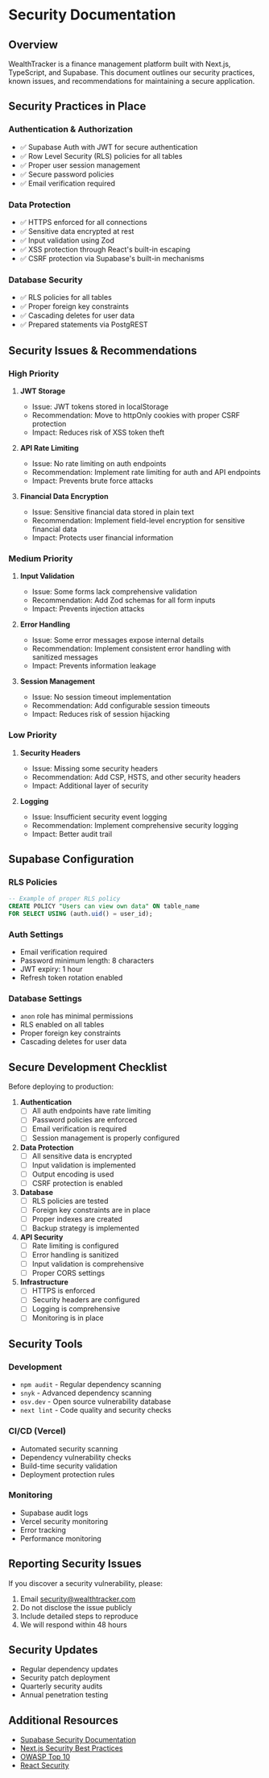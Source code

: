 # Security Documentation

## Overview

WealthTracker is a finance management platform built with Next.js, TypeScript, and Supabase. This document outlines our security practices, known issues, and recommendations for maintaining a secure application.

## Security Practices in Place

### Authentication & Authorization
- ✅ Supabase Auth with JWT for secure authentication
- ✅ Row Level Security (RLS) policies for all tables
- ✅ Proper user session management
- ✅ Secure password policies
- ✅ Email verification required

### Data Protection
- ✅ HTTPS enforced for all connections
- ✅ Sensitive data encrypted at rest
- ✅ Input validation using Zod
- ✅ XSS protection through React's built-in escaping
- ✅ CSRF protection via Supabase's built-in mechanisms

### Database Security
- ✅ RLS policies for all tables
- ✅ Proper foreign key constraints
- ✅ Cascading deletes for user data
- ✅ Prepared statements via PostgREST

## Security Issues & Recommendations

### High Priority

1. **JWT Storage**
   - Issue: JWT tokens stored in localStorage
   - Recommendation: Move to httpOnly cookies with proper CSRF protection
   - Impact: Reduces risk of XSS token theft

2. **API Rate Limiting**
   - Issue: No rate limiting on auth endpoints
   - Recommendation: Implement rate limiting for auth and API endpoints
   - Impact: Prevents brute force attacks

3. **Financial Data Encryption**
   - Issue: Sensitive financial data stored in plain text
   - Recommendation: Implement field-level encryption for sensitive financial data
   - Impact: Protects user financial information

### Medium Priority

1. **Input Validation**
   - Issue: Some forms lack comprehensive validation
   - Recommendation: Add Zod schemas for all form inputs
   - Impact: Prevents injection attacks

2. **Error Handling**
   - Issue: Some error messages expose internal details
   - Recommendation: Implement consistent error handling with sanitized messages
   - Impact: Prevents information leakage

3. **Session Management**
   - Issue: No session timeout implementation
   - Recommendation: Add configurable session timeouts
   - Impact: Reduces risk of session hijacking

### Low Priority

1. **Security Headers**
   - Issue: Missing some security headers
   - Recommendation: Add CSP, HSTS, and other security headers
   - Impact: Additional layer of security

2. **Logging**
   - Issue: Insufficient security event logging
   - Recommendation: Implement comprehensive security logging
   - Impact: Better audit trail

## Supabase Configuration

### RLS Policies
```sql
-- Example of proper RLS policy
CREATE POLICY "Users can view own data" ON table_name
FOR SELECT USING (auth.uid() = user_id);
```

### Auth Settings
- Email verification required
- Password minimum length: 8 characters
- JWT expiry: 1 hour
- Refresh token rotation enabled

### Database Settings
- `anon` role has minimal permissions
- RLS enabled on all tables
- Proper foreign key constraints
- Cascading deletes for user data

## Secure Development Checklist

Before deploying to production:

1. **Authentication**
   - [ ] All auth endpoints have rate limiting
   - [ ] Password policies are enforced
   - [ ] Email verification is required
   - [ ] Session management is properly configured

2. **Data Protection**
   - [ ] All sensitive data is encrypted
   - [ ] Input validation is implemented
   - [ ] Output encoding is used
   - [ ] CSRF protection is enabled

3. **Database**
   - [ ] RLS policies are tested
   - [ ] Foreign key constraints are in place
   - [ ] Proper indexes are created
   - [ ] Backup strategy is implemented

4. **API Security**
   - [ ] Rate limiting is configured
   - [ ] Error handling is sanitized
   - [ ] Input validation is comprehensive
   - [ ] Proper CORS settings

5. **Infrastructure**
   - [ ] HTTPS is enforced
   - [ ] Security headers are configured
   - [ ] Logging is comprehensive
   - [ ] Monitoring is in place

## Security Tools

### Development
- `npm audit` - Regular dependency scanning
- `snyk` - Advanced dependency scanning
- `osv.dev` - Open source vulnerability database
- `next lint` - Code quality and security checks

### CI/CD (Vercel)
- Automated security scanning
- Dependency vulnerability checks
- Build-time security validation
- Deployment protection rules

### Monitoring
- Supabase audit logs
- Vercel security monitoring
- Error tracking
- Performance monitoring

## Reporting Security Issues

If you discover a security vulnerability, please:

1. Email security@wealthtracker.com
2. Do not disclose the issue publicly
3. Include detailed steps to reproduce
4. We will respond within 48 hours

## Security Updates

- Regular dependency updates
- Security patch deployment
- Quarterly security audits
- Annual penetration testing

## Additional Resources

- [Supabase Security Documentation](https://supabase.com/docs/guides/platform/security)
- [Next.js Security Best Practices](https://nextjs.org/docs/advanced-features/security-headers)
- [OWASP Top 10](https://owasp.org/www-project-top-ten/)
- [React Security](https://reactjs.org/docs/security.html) 